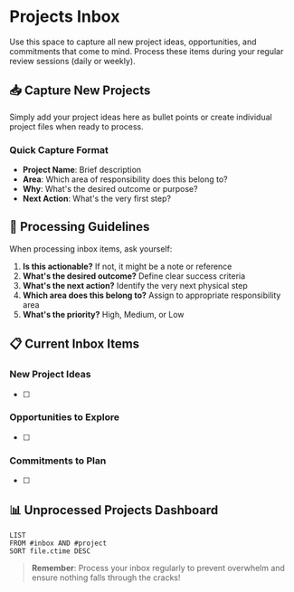 # Projects Inbox

Use this space to capture all new project ideas, opportunities, and commitments that come to mind. Process these items during your regular review sessions (daily or weekly).

## 📥 Capture New Projects

Simply add your project ideas here as bullet points or create individual project files when ready to process.

### Quick Capture Format
- **Project Name**: Brief description
- **Area**: Which area of responsibility does this belong to?
- **Why**: What's the desired outcome or purpose?
- **Next Action**: What's the very first step?

## 🔄 Processing Guidelines

When processing inbox items, ask yourself:

1. **Is this actionable?** If not, it might be a note or reference
2. **What's the desired outcome?** Define clear success criteria  
3. **What's the next action?** Identify the very next physical step
4. **Which area does this belong to?** Assign to appropriate responsibility area
5. **What's the priority?** High, Medium, or Low

## 📋 Current Inbox Items

### New Project Ideas
- [ ] 

### Opportunities to Explore
- [ ] 

### Commitments to Plan
- [ ] 

## 📊 Unprocessed Projects Dashboard

```dataview
LIST
FROM #inbox AND #project
SORT file.ctime DESC
```

> **Remember**: Process your inbox regularly to prevent overwhelm and ensure nothing falls through the cracks!